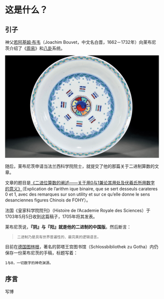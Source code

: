 # 这是什么？
## 引子

神父[若阿基姆·布韦](https://zh.wikipedia.org/wiki/%E8%8B%A5%E9%98%BF%E5%9F%BA%E5%A7%86%C2%B7%E5%B8%83%E9%9F%8B "若阿基姆·布韦")（Joachim Bouvet，中文名白晋，1662－1732年）向莱布尼茨介绍了《[周易](https://zh.wikipedia.org/wiki/%E5%91%A8%E6%98%93 "周易")》和[八卦](https://zh.wikipedia.org/wiki/%E5%85%AB%E5%8D%A6 "八卦")系统。

![cc8d746c46ce9237ed0071298db359298b3cf85b.jpg](/-/S/jpg/U7NlTXYV172t-7uLppxE0DtYlw27U6-PqAj2gQ.jpg)

随后，莱布尼茨申请当法兰西科学院院士，就提交了他的那篇关于二进制算数的文章。

文章的题目是[《二进位算数的阐述——关于用0与1兼论其用处及伏羲氏所用数字的意义》](/-/S/pdf/XsGes7R8n_CDaUscRh0HAe4QK4S4f7mRSP_aPg.pdf)（Explication de l’arithm ique binaire, que se sert desseuls carateres 0 et 1, avec des remarques sur son utility et sur ce qu’elle donne le sens desanciennes figures Chinois de FOHY）。

法国《皇家科学院院刊》（Histoire de l’Academie Royale des Sciences）于1703年5月5日收到这篇稿子，1705年将其发表。

莱布尼茨说，__『阴』与『阳』就是他的二进制的中国版__。然后断言：

> `二进制乃是具有世界普遍性的、最完美的逻辑语言。`

目前在[德国](https://zh.wikipedia.org/wiki/%E5%BE%B7%E5%9B%BD "德国")[图林根](https://zh.wikipedia.org/wiki/%E5%9B%BE%E6%9E%97%E6%A0%B9 "图林根")，著名的郭塔王宫图书馆（Schlossbibliothek zu Gotha）内仍保存一份莱布尼茨的手稿，标题写着：

```
1与0，一切数字的神奇渊源。 
```

## 序言

写博